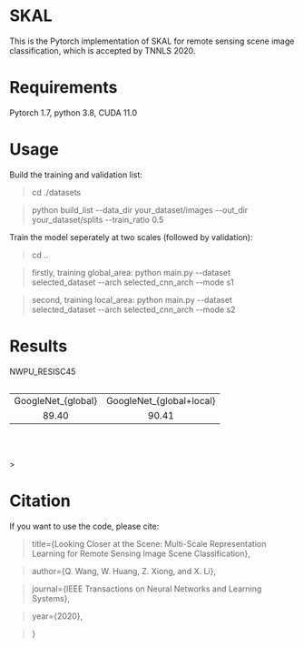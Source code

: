 # SKAL
This is the Pytorch implementation of SKAL for remote sensing scene image classification, which is accepted by TNNLS 2020.

# Requirements
Pytorch 1.7, python 3.8, CUDA 11.0

# Usage
Build the training and validation list:
> cd ./datasets 

> python build_list  --data_dir your_dataset/images  --out_dir your_dataset/splits  --train_ratio 0.5

Train the model seperately at two scales (followed by validation):

> cd ..

> firstly, training global_area: python main.py  --dataset selected_dataset  --arch selected_cnn_arch  --mode s1 

> second, training local_area:   python main.py  --dataset selected_dataset  --arch selected_cnn_arch  --mode s2 

# Results
NWPU_RESISC45

<table border="0.5px" align="left" bordercolor="black" width="80%" height="100px">
    <tr align="center">
        <td>GoogleNet_{global}</td>
        <td>GoogleNet_{global+local}</td>
    </tr>
    <tr align="center">
        <td>89.40</td>
        <td>90.41</td>
    </tr>
</table>
> 


# Citation
If you want to use the code, please cite: 
> title={Looking Closer at the Scene: Multi-Scale Representation Learning for Remote Sensing Image Scene Classification},

> author={Q. Wang, W. Huang, Z. Xiong, and X. Li},

> journal={IEEE Transactions on Neural Networks and Learning Systems},

> year={2020},

> }
